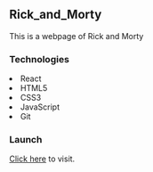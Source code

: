 <h2>Rick_and_Morty</h2>
<p>This is a webpage of Rick and Morty</p>


<h3>Technologies</h3>
<li>React</li>
<li>HTML5</li>
<li>CSS3</li>
<li>JavaScript</li>
<li>Git</li>


<h3>Launch</h3>
<a href="https://bricklai.github.io/Rick_and_Morty/">Click here</a> to visit.

